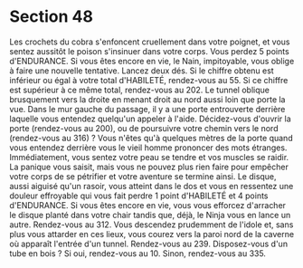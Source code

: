 # Section 48

Les crochets du cobra s'enfoncent cruellement dans votre poignet, et vous sentez aussitôt
le poison s'insinuer dans votre corps. Vous perdez 5 points d'ENDURANCE. Si vous êtes
encore en vie, le Nain, impitoyable, vous oblige à faire une nouvelle tentative. Lancez
deux dés. Si le chiffre obtenu est inférieur ou égal à votre total d'HABILETÉ, rendez-vous au
55. Si ce chiffre est supérieur à ce même total, rendez-vous au 202.
Le tunnel oblique brusquement vers la droite en menant droit au nord aussi loin que porte
la vue. Dans le mur gauche du passage, il y a une porte entrouverte derrière laquelle vous
entendez quelqu'un appeler à l'aide. Décidez-vous d'ouvrir la porte (rendez-vous au 200),
ou de poursuivre votre chemin vers le nord (rendez-vous au 316) ?
Vous n'êtes qu'à quelques mètres de la porte quand vous entendez derrière vous le vieil
homme prononcer des mots étranges. Immédiatement, vous sentez votre peau se tendre et
vos muscles se raidir. La panique vous saisit, mais vous ne pouvez plus rien faire pour
empêcher votre corps de se pétrifier et votre aventure se termine ainsi.
Le disque, aussi aiguisé qu'un rasoir, vous atteint dans le dos et vous en ressentez une
douleur effroyable qui vous fait perdre 1 point d'HABILETÉ et 4 points d'ENDURANCE. Si vous
êtes encore en vie, vous vous efforcez d'arracher le disque planté dans votre chair tandis
que, déjà, le Ninja vous en lance un autre. Rendez-vous au 312.
Vous descendez prudemment de l'idole et, sans plus vous attarder en ces lieux, vous
courez vers la paroi nord de la caverne où apparaît l'entrée d'un tunnel. Rendez-vous au
239.
Disposez-vous d'un tube en bois ? Si oui, rendez-vous au 10. Sinon, rendez-vous au 335.